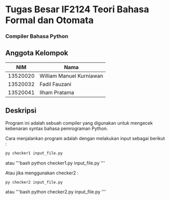# Tugas Besar IF2124 Teori Bahasa Formal dan Otomata
### Compiler Bahasa Python

## Anggota Kelompok
| NIM | Nama |
| --- | ---  |
| 13520020 | William Manuel Kurniawan |
| 13520032 | Fadil Fauzani |
| 13520041 | Ilham Pratama|

## Deskripsi

Program ini adalah sebuah compiler yang digunakan untuk mengecek kebenaran syntax bahasa pemrograman Python. 

Cara menjalankan program adalah dengan melakukan input sebagai berikut :

```bash
py checker1 input_file.py
```
atau
'''bash
python checker1.py input_file.py
'''

Atau jika menggunakan checker2 :

```bash
py checker2 input_file.py
```
atau
'''bash
python checker2.py input_file.py
'''
